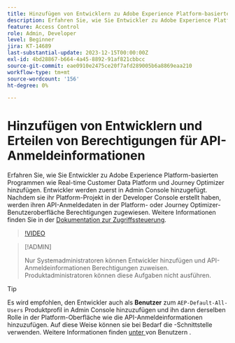 ```yaml
---
title: Hinzufügen von Entwicklern zu Adobe Experience Platform-basierten Programmen
description: Erfahren Sie, wie Sie Entwickler zu Adobe Experience Platform-basierten Anwendungen hinzufügen und API-Anmeldeinformationen Berechtigungen erteilen
feature: Access Control
role: Admin, Developer
level: Beginner
jira: KT-14689
last-substantial-update: 2023-12-15T00:00:00Z
exl-id: 4bd28867-b664-4a45-8892-91af821cbbcc
source-git-commit: eae0910e2475ce20f7afd289005b6a8869eaa210
workflow-type: tm+mt
source-wordcount: '156'
ht-degree: 0%

---
```


# Hinzufügen von Entwicklern und Erteilen von Berechtigungen für API-Anmeldeinformationen

Erfahren Sie, wie Sie Entwickler zu Adobe Experience Platform-basierten Programmen wie Real-time Customer Data Platform und Journey Optimizer hinzufügen. Entwickler werden zuerst in Admin Console hinzugefügt. Nachdem sie ihr Platform-Projekt in der Developer Console erstellt haben, werden ihren API-Anmeldedaten in der Platform- oder Journey Optimizer-Benutzeroberfläche Berechtigungen zugewiesen. Weitere Informationen finden Sie in der [Dokumentation zur Zugriffssteuerung](https://experienceleague.adobe.com/docs/experience-platform/access-control/home.html?lang=de).

>[!VIDEO](https://video.tv.adobe.com/v/3426407?learn=on)

>[!ADMIN]
>
>Nur Systemadministratoren können Entwickler hinzufügen und API-Anmeldeinformationen Berechtigungen zuweisen. Produktadministratoren können diese Aufgaben nicht ausführen.

>[!TIP]
>
>Es wird empfohlen, den Entwickler auch als **Benutzer** zum `AEP-Default-All-Users` Produktprofil in Admin Console hinzuzufügen und ihn dann derselben Rolle in der Platform-Oberfläche wie die API-Anmeldeinformationen hinzuzufügen. Auf diese Weise können sie bei Bedarf die -Schnittstelle verwenden. Weitere Informationen finden [ unter ](add-users.md) von Benutzern .
